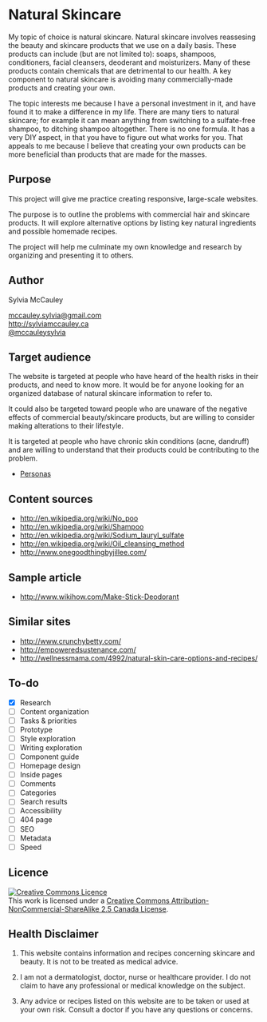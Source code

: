 # Natural Skincare

My topic of choice is natural skincare. Natural skincare involves reassesing the beauty and skincare products that we use on a daily basis. These products can include (but are not limited to): soaps, shampoos, conditioners, facial cleansers, deoderant and moisturizers. Many of these products contain chemicals that are detrimental to our health. A key component to natural skincare is avoiding many commercially-made products and creating your own.

The topic interests me because I have a personal investment in it, and have found it to make a difference in my life. There are many tiers to natural skincare; for example it can mean anything from switching to a sulfate-free shampoo, to ditching shampoo altogether. There is no one formula. It has a very DIY aspect, in that you have to figure out what works for you. That appeals to me because I believe that creating your own products can be more beneficial than products that are made for the masses. 



## Purpose

This project will give me practice creating responsive, large-scale websites. 

The purpose is to outline the problems with commercial hair and skincare products. It will explore alternative options by listing key natural ingredients and possible homemade recipes.

The project will help me culminate my own knowledge and research by organizing and presenting it to others. 


## Author

Sylvia McCauley

[mccauley.sylvia@gmail.com](mailto:mccauley.sylvia@gmail.com)	
<http://sylviamccauley.ca>	
[@mccauleysylvia](https://twitter.com/mccauleysylvia)

## Target audience

The website is targeted at people who have heard of the health risks in their products, and need to know more. It would be for anyone looking for an organized database of natural skincare information to refer to.

It could also be targeted toward people who are unaware of the negative effects of commercial beauty/skincare products, but are willing to consider making alterations to their lifestyle.

It is targeted at people who have chronic skin conditions (acne, dandruff) and are willing to understand that their products could be contributing to the problem. 

- [Personas](Personas.md)

## Content sources

- <http://en.wikipedia.org/wiki/No_poo>
- <http://en.wikipedia.org/wiki/Shampoo>
- <http://en.wikipedia.org/wiki/Sodium_lauryl_sulfate>
- <http://en.wikipedia.org/wiki/Oil_cleansing_method>
- <http://www.onegoodthingbyjillee.com/>


## Sample article

- <http://www.wikihow.com/Make-Stick-Deodorant>

## Similar sites

- <http://www.crunchybetty.com/>
- <http://empoweredsustenance.com/>
- <http://wellnessmama.com/4992/natural-skin-care-options-and-recipes/>

## To-do

- [x] Research
- [ ] Content organization
- [ ] Tasks & priorities
- [ ] Prototype
- [ ] Style exploration
- [ ] Writing exploration
- [ ] Component guide
- [ ] Homepage design
- [ ] Inside pages
- [ ] Comments
- [ ] Categories
- [ ] Search results
- [ ] Accessibility
- [ ] 404 page
- [ ] SEO
- [ ] Metadata
- [ ] Speed

## Licence

<a rel="license" href="http://creativecommons.org/licenses/by-nc-sa/2.5/ca/deed.en_GB"><img alt="Creative Commons Licence" style="border-width:0" src="http://i.creativecommons.org/l/by-nc-sa/2.5/ca/88x31.png" /></a><br />This work is licensed under a <a rel="license" href="http://creativecommons.org/licenses/by-nc-sa/2.5/ca/deed.en_GB">Creative Commons Attribution-NonCommercial-ShareAlike 2.5 Canada License</a>.

## Health Disclaimer
1) This website contains information and recipes concerning skincare and beauty. It is not to be treated as medical advice.

2) I am not a dermatologist, doctor, nurse or healthcare provider. I do not claim to have any professional or medical knowledge on the subject.

3) Any advice or recipes listed on this website are to be taken or used at your own risk. Consult a doctor if you have any questions or concerns.

